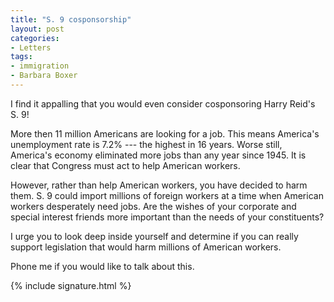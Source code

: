 ```yaml
---
title: "S. 9 cosponsorship"
layout: post
categories:
- Letters
tags:
- immigration
- Barbara Boxer
---
```


I find it appalling that you would even consider cosponsoring Harry Reid's S. 9!

More then 11 million Americans are looking for a job. This means America's unemployment rate is 7.2% --- the highest in 16 years. Worse still, America's economy eliminated more jobs than any year since 1945. It is clear that Congress must act to help American workers.

However, rather than help American workers, you have decided to harm them. S. 9 could import millions of foreign workers at a time when American workers desperately need jobs. Are the wishes of your corporate and special interest friends more important than the needs of your constituents?

I urge you to look deep inside yourself and determine if you can really support legislation that would harm millions of American workers.

Phone me if you would like to talk about this.

{% include signature.html %}
